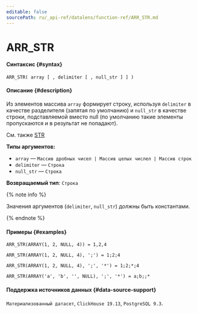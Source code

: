 ```yaml
---
editable: false
sourcePath: ru/_api-ref/datalens/function-ref/ARR_STR.md
---
```



# ARR_STR



#### Синтаксис {#syntax}


```
ARR_STR( array [ , delimiter [ , null_str ] ] )
```

#### Описание {#description}
Из элементов массива `array` формирует строку, используя `delimiter` в качестве разделителя (запятая по умолчанию) и `null_str` в качестве строки, подставляемой вместо null (по умолчанию такие элементы пропускаются и в результат не попадают).

См. также [STR](STR.md)

**Типы аргументов:**
- `array` — `Массив дробных чисел | Массив целых числел | Массив строк`
- `delimiter` — `Строка`
- `null_str` — `Строка`


**Возвращаемый тип**: `Строка`

{% note info %}

Значения аргументов (`delimiter`, `null_str`) должны быть константами.

{% endnote %}


#### Примеры {#examples}

```
ARR_STR(ARRAY(1, 2, NULL, 4)) = 1,2,4
```

```
ARR_STR(ARRAY(1, 2, NULL, 4), ';') = 1;2;4
```

```
ARR_STR(ARRAY(1, 2, NULL, 4), ';', '*') = 1;2;*;4
```

```
ARR_STR(ARRAY('a', 'b', '', NULL), ';', '*') = a;b;;*
```


#### Поддержка источников данных {#data-source-support}

`Материализованный датасет`, `ClickHouse 19.13`, `PostgreSQL 9.3`.
